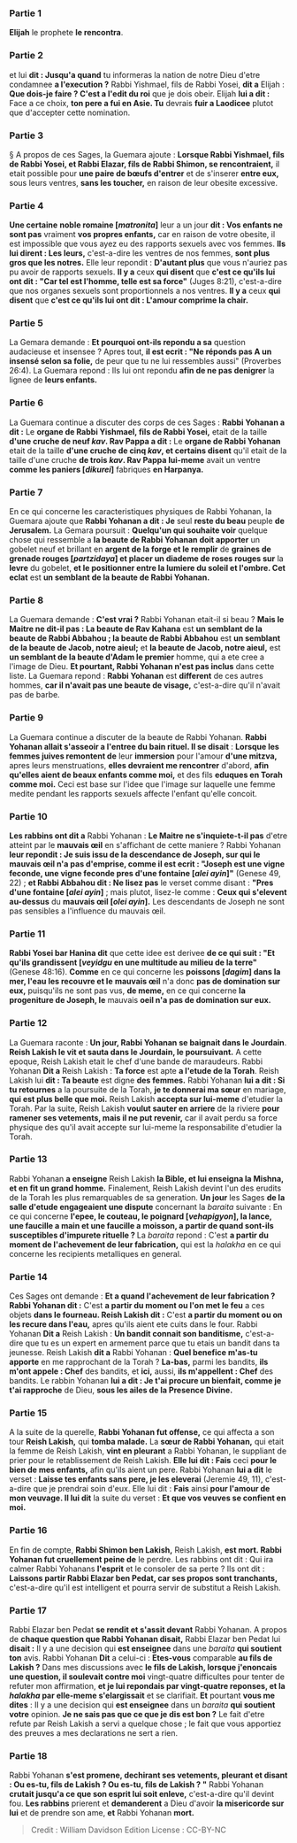 
### Partie 1
<b>Elijah</b> le prophete <b>le rencontra</b>.

### Partie 2
et lui <b>dit : Jusqu'a quand</b> tu informeras la nation de notre Dieu</b> d'etre condamnee <b>a l'execution ?</b> Rabbi Yishmael, fils de Rabbi Yosei, <b>dit a</b> Elijah : <b>Que dois-je faire ? C'est a l'edit du roi</b> que je dois obeir. Elijah <b>lui a dit :</b> Face a ce choix, <b>ton pere a fui en Asie. Tu</b> devrais <b>fuir a Laodicee</b> plutot que d'accepter cette nomination.

### Partie 3
§ A propos de ces Sages, la Guemara ajoute : <b>Lorsque Rabbi Yishmael, fils de Rabbi Yosei, et Rabbi Elazar, fils de Rabbi Shimon, se rencontraient,</b> il etait possible pour <b>une paire de bœufs d'entrer</b> et de s'inserer <b>entre eux,</b> sous leurs ventres, <b>sans les toucher,</b> en raison de leur obesite excessive.

### Partie 4
<b>Une certaine</b> <b>noble romaine [<i>matronita</i>]</b> leur a un jour <b>dit : Vos enfants ne sont pas</b> vraiment <b>vos propres enfants,</b> car en raison de votre obesite, il est impossible que vous ayez eu des rapports sexuels avec vos femmes. <b>Ils lui dirent : Les leurs,</b> c'est-a-dire les ventres de nos femmes, <b>sont plus gros que les notres.</b> Elle leur repondit : <b>D'autant plus</b> que vous n'auriez pas pu avoir de rapports sexuels. <b>Il y a</b> ceux <b>qui disent</b> que <b>c'est ce qu'ils lui ont dit : "Car tel est l'homme, telle est sa force"</b> (Juges 8:21), c'est-a-dire que nos organes sexuels sont proportionnels a nos ventres. <b>Il y a</b> ceux <b>qui disent</b> que <b>c'est ce qu'ils lui ont dit : L'amour comprime la chair.</b>

### Partie 5
La Gemara demande : <b>Et pourquoi ont-ils repondu a sa</b> question audacieuse et insensee ? Apres tout, <b>il est ecrit : "Ne réponds pas A un insensé selon sa folie,</b> de peur que tu ne lui ressembles aussi" (Proverbes 26:4). La Guemara repond : Ils lui ont repondu <b>afin de ne pas denigrer</b> la lignee de <b>leurs enfants.</b>

### Partie 6
La Guemara continue a discuter des corps de ces Sages : <b>Rabbi Yohanan a dit :</b> Le <b>organe de Rabbi Yishmael, fils de Rabbi Yosei,</b> etait de la taille <b>d'une cruche de neuf <i>kav</i>. Rav Pappa a dit :</b> Le <b>organe de Rabbi Yohanan</b> etait de la taille <b>d'une cruche de cinq <i>kav</i>, et certains disent</b> qu'il etait de la taille d'une cruche <b>de trois <i>kav</i>. Rav Pappa lui-meme</b> avait un ventre <b>comme les paniers [<i>dikurei</i>]</b> fabriques <b>en Harpanya.</b>

### Partie 7
En ce qui concerne les caracteristiques physiques de Rabbi Yohanan, la Guemara ajoute que <b>Rabbi Yohanan a dit : Je</b> seul <b>reste du beau</b> peuple <b>de Jerusalem.</b> La Gemara poursuit : <b>Quelqu'un qui souhaite voir</b> quelque chose qui ressemble a <b>la beaute de Rabbi Yohanan doit apporter</b> un gobelet neuf et brillant en <b>argent de la forge et le remplir</b> de <b>graines de grenade rouges [<i>partzidaya</i>] et placer un diademe de roses rouges sur</b> la <b>levre</b> du gobelet, <b>et le positionner entre la lumiere du soleil et l'ombre. Cet eclat</b> est <b>un semblant de la beaute de Rabbi Yohanan.</b>

### Partie 8
La Guemara demande : <b>C'est vrai ?</b> Rabbi Yohanan etait-il si beau ? <b>Mais le Maitre ne dit-il pas : La beaute de Rav Kahana</b> est <b>un semblant de la beaute de Rabbi Abbahou ; la beaute de Rabbi Abbahou</b> est <b>un semblant de la beaute de Jacob, notre aieul;</b> et <b>la beaute de Jacob, notre aieul,</b> est <b>un semblant de la beaute d'Adam le premier</b> homme, qui a ete cree a l'image de Dieu. <b>Et pourtant, Rabbi Yohanan n'est pas inclus</b> dans cette liste. La Guemara repond : <b>Rabbi Yohanan</b> est <b>different</b> de ces autres hommes, <b>car il n'avait pas une beaute de visage,</b> c'est-a-dire qu'il n'avait pas de barbe.

### Partie 9
La Guemara continue a discuter de la beaute de Rabbi Yohanan. <b>Rabbi Yohanan allait s'asseoir a l'entree du bain rituel. Il se disait</b> : <b>Lorsque les femmes juives remontent de</b> leur <b>immersion</b> pour l'amour <b>d'une mitzva,</b> apres leurs menstruations, <b>elles devraient me rencontrer</b> d'abord, <b>afin qu'elles aient de beaux enfants comme moi,</b> et des fils <b>eduques en Torah comme moi.</b> Ceci est base sur l'idee que l'image sur laquelle une femme medite pendant les rapports sexuels affecte l'enfant qu'elle concoit.

### Partie 10
<b>Les rabbins ont dit a</b> Rabbi Yohanan : <b>Le Maitre ne s'inquiete-t-il pas</b> d'etre atteint par le <b>mauvais œil</b> en s'affichant de cette maniere ? Rabbi Yohanan <b>leur repondit : Je suis issu de la descendance de Joseph, sur qui le mauvais œil n'a pas d'emprise, comme il est ecrit : "Joseph est une vigne feconde, une vigne feconde pres d'une fontaine [<i>alei ayin</i>]"</b> (Genese 49, 22) ; <b>et Rabbi Abbahou dit : Ne lisez pas</b> le verset comme disant : <b>"Pres d'une fontaine [<i>alei ayin</i>]</b> ; mais plutot,</b> lisez-le comme : <b>Ceux qui s'elevent au-dessus</b> du <b>mauvais œil [<i>olei ayin</i>].</b> Les descendants de Joseph ne sont pas sensibles a l'influence du mauvais œil.

### Partie 11
<b>Rabbi Yosei bar Hanina dit</b> que cette idee est derivee <b>de ce qui suit : "Et qu'ils grandissent [<i>veyidgu</i> en une multitude au milieu de la terre"</b> (Genese 48:16). <b>Comme</b> en ce qui concerne les <b>poissons [<i>dagim</i>] dans la mer, l'eau les recouvre et le</b> <b>mauvais œil</b> n'a donc <b>pas de domination sur eux,</b> puisqu'ils ne sont pas vus, <b>de meme,</b> en ce qui concerne <b>la progeniture de Joseph, le</b> mauvais <b>oeil n'a pas de domination sur eux.</b>

### Partie 12
La Guemara raconte : <b>Un jour, Rabbi Yohanan se baignait dans le Jourdain</b>. <b>Reish Lakish le vit et sauta dans le Jourdain, le poursuivant.</b> A cette epoque, Reish Lakish etait le chef d'une bande de maraudeurs. Rabbi Yohanan <b>Dit a</b> Reish Lakish : <b>Ta force</b> est apte <b>a l'etude de la Torah</b>. Reish Lakish lui <b>dit : Ta beaute</b> est digne <b>des femmes.</b> Rabbi Yohanan <b>lui a dit : Si tu retournes</b> a la poursuite de la Torah, <b>je te donnerai ma sœur</b> en mariage, <b>qui est plus belle que moi.</b> Reish Lakish <b>accepta sur lui-meme</b> d'etudier la Torah. Par la suite, Reish Lakish <b>voulut sauter en arriere</b> de la riviere <b>pour ramener</b> <b>ses vetements, mais il ne put revenir,</b> car il avait perdu sa force physique des qu'il avait accepte sur lui-meme la responsabilite d'etudier la Torah.

### Partie 13
Rabbi Yohanan <b>a enseigne</b> Reish Lakish <b>la Bible, et lui enseigna la Mishna, et en fit un grand homme.</b> Finalement, Reish Lakish devint l'un des erudits de la Torah les plus remarquables de sa generation. <b>Un jour</b> les Sages <b>de la salle d'etude engageaient une dispute</b> concernant la <i>baraita</i> suivante : En ce qui concerne <b>l'epee, le couteau, le poignard [<i>vehapigyon</i>], la lance, une faucille a main et une faucille a moisson, a partir de quand sont-ils susceptibles d'impurete rituelle ? </b> La <i>baraita</i> repond : C'est <b>a partir du moment de l'achevement de leur fabrication,</b> qui est la <i>halakha</i> en ce qui concerne les recipients metalliques en general.

### Partie 14
Ces Sages ont demande : <b>Et a quand l'achevement de leur fabrication ? Rabbi Yohanan dit :</b> C'est <b>a partir du moment ou l'on met le feu</b> a ces objets <b>dans le fourneau. Reish Lakish dit :</b> C'est <b>a partir du moment ou on les recure dans l'eau,</b> apres qu'ils aient ete cuits dans le four. Rabbi Yohanan <b>Dit a</b> Reish Lakish : <b>Un bandit connait son banditisme,</b> c'est-a-dire que tu es un expert en armement parce que tu etais un bandit dans ta jeunesse. Reish Lakish <b>dit a</b> Rabbi Yohanan : <b>Quel benefice m'as-tu apporte</b> en me rapprochant de la Torah ? <b>La-bas,</b> parmi les bandits, <b>ils m'ont appele : Chef</b> des bandits, et <b>ici,</b> aussi, <b>ils m'appellent : Chef</b> des bandits. Le rabbin Yohanan <b>lui a dit : Je t'ai procure un bienfait, comme je t'ai rapproche</b> de Dieu, <b>sous les ailes de la Presence Divine.</b>

### Partie 15
A la suite de la querelle, <b>Rabbi Yohanan fut offense,</b> ce qui affecta a son tour <b>Reish Lakish,</b> qui <b>tomba malade.</b> La <b>sœur de Rabbi Yohanan,</b> qui etait la femme de Reish Lakish, <b>vint en pleurant</b> a Rabbi Yohanan, le suppliant de prier pour le retablissement de Reish Lakish. <b>Elle lui dit : Fais</b> ceci <b>pour le bien de mes enfants,</b> afin qu'ils aient un pere. Rabbi Yohanan <b>lui a dit</b> le verset : <b>Laisse tes enfants sans pere, je les eleverai</b> (Jeremie 49, 11), c'est-a-dire que je prendrai soin d'eux. Elle lui dit : <b>Fais</b> ainsi <b>pour l'amour de mon veuvage. Il lui dit</b> la suite du verset : <b>Et que vos veuves se confient en moi.</b>

### Partie 16
En fin de compte, <b>Rabbi Shimon ben Lakish,</b> Reish Lakish, <b>est mort. Rabbi Yohanan fut cruellement peine de</b> le perdre. Les rabbins ont dit : Qui ira calmer</b> Rabbi Yohanans <b>l'esprit</b> et le consoler de sa perte ? Ils ont dit : <b>Laissons partir Rabbi Elazar ben Pedat, car ses propos sont tranchants,</b> c'est-a-dire qu'il est intelligent et pourra servir de substitut a Reish Lakish.

### Partie 17
Rabbi Elazar ben Pedat <b>se rendit et s'assit devant</b> Rabbi Yohanan. A propos de <b>chaque question que Rabbi Yohanan disait,</b> Rabbi Elazar ben Pedat lui <b>disait :</b> Il y a une decision qui <b>est enseignee</b> dans une <i>baraita</i> <b>qui soutient ton</b> avis. Rabbi Yohanan <b>Dit</b> a celui-ci : <b>Etes-vous</b> comparable <b>au fils de Lakish ?</b> Dans mes discussions avec <b>le fils de Lakish, lorsque j'enoncais une question, il soulevait contre moi</b> vingt-quatre difficultes pour tenter de refuter mon affirmation, <b>et je lui repondais par vingt-quatre reponses, et la <i>halakha</i> par elle-meme s'elargissait</b> et se clarifiait. <b>Et</b> pourtant <b>vous me dites</b> : Il y a une decision qui <b>est enseignee</b> dans un <i>baraita</i> <b>qui soutient votre</b> opinion. <b>Je ne sais pas que ce que je dis est bon ?</b> Le fait d'etre refute par Reish Lakish a servi a quelque chose ; le fait que vous apportiez des preuves a mes declarations ne sert a rien.

### Partie 18
Rabbi Yohanan <b>s'est promene, dechirant ses vetements, pleurant et disant : Ou es-tu, fils de Lakish ? Ou es-tu, fils de Lakish ? "</b> Rabbi Yohanan <b>crutait jusqu'a ce que son esprit lui soit enleve,</b> c'est-a-dire qu'il devint fou. <b>Les rabbins</b> prierent et <b>demanderent</b> a Dieu d'avoir <b>la misericorde sur lui</b> et de prendre son ame, <b>et</b> Rabbi Yohanan <b>mort.</b>

>Credit : William Davidson Edition
>License : CC-BY-NC